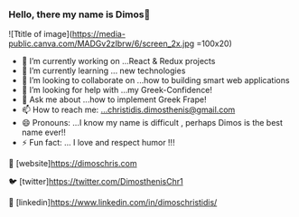 ### Hello, there my name is Dimos👋

![Ttitle of image](https://media-public.canva.com/MADGv2zIbrw/6/screen_2x.jpg =100x20)

- 🔭 I’m currently working on ...React & Redux projects
- 🌱 I’m currently learning ... new technologies
- 👯 I’m looking to collaborate on ...how to building smart web applications
- 🤔 I’m looking for help with ...my Greek-Confidence!
- 💬 Ask me about ...how to implement Greek Frape!
- 📫 How to reach me: ...christidis.dimosthenis@gmail.com
- 😄 Pronouns: ...I know my name is difficult , perhaps Dimos is the best name ever!!
- ⚡ Fun fact: ... I love and respect humor !!!

🏡 [website]https://dimoschris.com

🐦 [twitter]https://twitter.com/DimosthenisChr1 

👔 [linkedin]https://www.linkedin.com/in/dimoschristidis/



